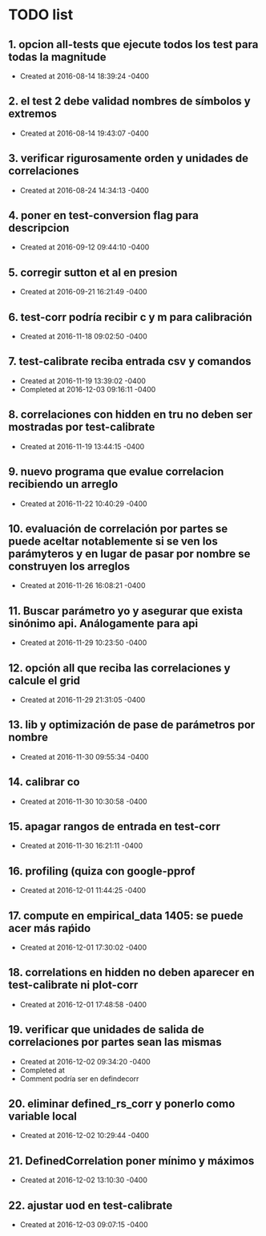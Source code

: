 # TODO list
## 1. opcion all-tests que ejecute todos los test para todas la magnitude
- Created at   2016-08-14 18:39:24 -0400

## 2. el test 2 debe validad nombres de símbolos y extremos
- Created at   2016-08-14 19:43:07 -0400

## 3. verificar rigurosamente orden y unidades de correlaciones
- Created at   2016-08-24 14:34:13 -0400

## 4. poner en test-conversion flag para descripcion
- Created at   2016-09-12 09:44:10 -0400

## 5. corregir sutton et al en presion
- Created at   2016-09-21 16:21:49 -0400

## 6. test-corr podría recibir c y m para calibración
- Created at   2016-11-18 09:02:50 -0400

## 7. test-calibrate reciba entrada csv y comandos
- Created at   2016-11-19 13:39:02 -0400
- Completed at 2016-12-03 09:16:11 -0400

## 8. correlaciones con hidden en tru no deben ser mostradas por test-calibrate
- Created at   2016-11-19 13:44:15 -0400

## 9. nuevo programa que evalue correlacion recibiendo un arreglo
- Created at   2016-11-22 10:40:29 -0400

## 10. evaluación de correlación por partes se puede aceltar notablemente si se ven los parámyteros y en lugar de pasar por nombre se construyen los arreglos
- Created at   2016-11-26 16:08:21 -0400

## 11. Buscar parámetro yo y asegurar que exista sinónimo api. Análogamente para api
- Created at   2016-11-29 10:23:50 -0400

## 12. opción all que reciba las correlaciones y calcule el grid
- Created at   2016-11-29 21:31:05 -0400

## 13. lib y optimización de pase de parámetros por nombre
- Created at   2016-11-30 09:55:34 -0400

## 14. calibrar co
- Created at   2016-11-30 10:30:58 -0400

## 15. apagar rangos de entrada en test-corr
- Created at   2016-11-30 16:21:11 -0400

## 16. profiling (quiza con google-pprof
- Created at   2016-12-01 11:44:25 -0400

## 17. compute en empirical_data 1405: se puede acer más raṕido
- Created at   2016-12-01 17:30:02 -0400

## 18. correlations en hidden no deben aparecer en test-calibrate ni plot-corr
- Created at   2016-12-01 17:48:58 -0400

## 19. verificar que unidades de salida de correlaciones por partes sean las mismas
- Created at   2016-12-02 09:34:20 -0400
- Completed at 
- Comment      podría ser en defindecorr

## 20. eliminar defined_rs_corr y ponerlo como variable local
- Created at   2016-12-02 10:29:44 -0400

## 21. DefinedCorrelation poner mínimo y máximos
- Created at   2016-12-02 13:10:30 -0400

## 22. ajustar uod en test-calibrate
- Created at   2016-12-03 09:07:15 -0400

